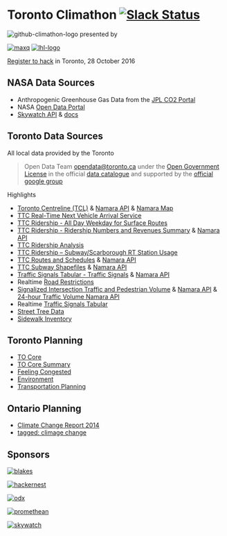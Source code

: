 # Toronto Climathon [![Slack Status](https://climathon-slackin.herokuapp.com/badge.svg)](https://climathon-slackin.herokuapp.com)
![github-climathon-logo](https://cloud.githubusercontent.com/assets/597920/19815063/10444cc0-9d0f-11e6-848a-e81445f8a277.png)
presented by

[![maxq](https://cloud.githubusercontent.com/assets/597920/19750890/1a1ec15a-9bc3-11e6-95e6-fef6d57b8535.png)](http://www.maxq.ca/)
[![lhl-logo](https://cloud.githubusercontent.com/assets/597920/19750891/1c99920c-9bc3-11e6-8f7f-f6fc1a6e7e0a.png)](https://lighthouselabs.ca/)

[Register to hack](https://www.eventbrite.ca/e/toronto-climathon-tickets-27554860329) in Toronto, 28 October 2016

## NASA Data Sources
- Anthropogenic Greenhouse Gas Data from the [JPL CO2 Portal](https://co2.jpl.nasa.gov/)
- NASA [Open Data Portal](https://open.nasa.gov/open-data/)
- [Skywatch API](http://www.skywatch.co/) & [docs](https://github.com/skywatchspaceapps/api)

## Toronto Data Sources
All local data provided by the Toronto
> Open Data Team
> opendata@toronto.ca
under the [Open Government License](http://www1.toronto.ca/wps/portal/contentonly?vgnextoid=4a37e03bb8d1e310VgnVCM10000071d60f89RCRD)
in the official [data catalogue](http://www1.toronto.ca/wps/portal/contentonly?vgnextoid=1a66e03bb8d1e310VgnVCM10000071d60f89RCRD)
and supported by the [official google group](https://groups.google.com/forum/#!forum/datato)

Highlights
- [Toronto Centreline (TCL)](http://www1.toronto.ca/wps/portal/contentonly?vgnextoid=9acb5f9cd70bb210VgnVCM1000003dd60f89RCRD&vgnextchannel=1a66e03bb8d1e310VgnVCM10000071d60f89RCRD) & [Namara API](https://namara.io/#/data_sets/bfb294ab-218b-41ce-ab50-608d7333a5bd/api_info) & [Namara Map](https://namara.io/#/data_sets/bfb294ab-218b-41ce-ab50-608d7333a5bd/map)
- [TTC Real-Time Next Vehicle Arrival Service](http://www1.toronto.ca/wps/portal/contentonly?vgnextoid=4427790e6f21d210VgnVCM1000003dd60f89RCRD)
- [TTC Ridership - All Day Weekday for Surface Routes](http://www1.toronto.ca/wps/portal/contentonly?vgnextoid=34b6c316f16e8410VgnVCM10000071d60f89RCRD&vgnextchannel=1a66e03bb8d1e310VgnVCM10000071d60f89RCRD)
- [TTC Ridership - Ridership Numbers and Revenues Summary](http://www1.toronto.ca/wps/portal/contentonly?vgnextoid=a3b7c87477438310VgnVCM1000003dd60f89RCRD&vgnextchannel=1a66e03bb8d1e310VgnVCM10000071d60f89RCRD) & [Namara API](https://namara.io/#/data_sets/783eca43-cfc1-4619-9135-077ac5e45616/api_info)
- [TTC Ridership Analysis](http://www1.toronto.ca/wps/portal/contentonly?vgnextoid=3b5874a21d6e8410VgnVCM10000071d60f89RCRD&vgnextchannel=1a66e03bb8d1e310VgnVCM10000071d60f89RCRD)
- [TTC Ridership – Subway/Scarborough RT Station Usage](http://www1.toronto.ca/wps/portal/contentonly?vgnextoid=c077c316f16e8410VgnVCM10000071d60f89RCRD&vgnextchannel=1a66e03bb8d1e310VgnVCM10000071d60f89RCRD)
- [TTC Routes and Schedules](http://www1.toronto.ca/wps/portal/contentonly?vgnextoid=96f236899e02b210VgnVCM1000003dd60f89RCRD&vgnextchannel=1a66e03bb8d1e310VgnVCM10000071d60f89RCRD) & [Namara API](https://namara.io/#/data_sets/bbf1ed02-03d0-4e4f-9188-190b05f80d5c/api_info)
- [TTC Subway Shapefiles](http://www1.toronto.ca/wps/portal/contentonly?vgnextoid=572e11511f774510VgnVCM10000071d60f89RCRD&vgnextchannel=1a66e03bb8d1e310VgnVCM10000071d60f89RCRD) & [Namara API](https://namara.io/#/data_sets/df15486a-19f0-477e-9603-235c61bf25ec/api_info)
- [Traffic Signals Tabular - Traffic Signals](http://www1.toronto.ca/wps/portal/contentonly?vgnextoid=965b868b5535b210VgnVCM1000003dd60f89RCRD&vgnextchannel=1a66e03bb8d1e310VgnVCM10000071d60f89RCRD) & [Namara API](https://namara.io/#/data_sets/55b99c3f-23ed-4192-8286-aefb6b9d9297/api_info)
- Realtime [Road Restrictions](http://www1.toronto.ca/wps/portal/contentonly?vgnextoid=1af0e69ae554e410VgnVCM10000071d60f89RCRD&vgnextchannel=1a66e03bb8d1e310VgnVCM10000071d60f89RCRD)
- [Signalized Intersection Traffic and Pedestrian Volume](http://www1.toronto.ca/wps/portal/contentonly?vgnextoid=417aed3c99cc7310VgnVCM1000003dd60f89RCRD&vgnextchannel=1a66e03bb8d1e310VgnVCM10000071d60f89RCRD) & [Namara API](https://namara.io/#/data_sets/a0ccf527-4021-4993-a485-d45da787b89d/api_info) & [24-hour Traffic Volume Namara API](https://namara.io/#/data_sets/16277474-3226-4ea5-b2f9-77f49c3f432d/api_info)
- Realtime [Traffic Signals Tabular](http://www1.toronto.ca/wps/portal/contentonly?vgnextoid=965b868b5535b210VgnVCM1000003dd60f89RCRD&vgnextchannel=1a66e03bb8d1e310VgnVCM10000071d60f89RCRD)
- [Street Tree Data](http://www1.toronto.ca/wps/portal/contentonly?vgnextoid=5af95104c26f3310VgnVCM1000003dd60f89RCRD&vgnextchannel=1a66e03bb8d1e310VgnVCM10000071d60f89RCRD)
- [Sidewalk Inventory](http://www1.toronto.ca/wps/portal/contentonly?vgnextoid=3cdcfb292f426410VgnVCM10000071d60f89RCRD&vgnextchannel=1a66e03bb8d1e310VgnVCM10000071d60f89RCRD)

## Toronto Planning
- [TO Core](http://www1.toronto.ca/wps/portal/contentonly?vgnextoid=222101f2e9745410VgnVCM10000071d60f89RCRD)
- [TO Core Summary](http://www1.toronto.ca/City%20Of%20Toronto/City%20Planning/Core/File/pdf/TOcore-Phase-1-Taking-Stock-Transportation-Summary-Brief%20FINAL-s.pdf)
- [Feeling Congested](http://www1.toronto.ca/wps/portal/contentonly?vgnextoid=3649837c1b915410VgnVCM10000071d60f89RCRD)
- [Environment](http://www1.toronto.ca/wps/portal/contentonly?vgnextoid=f6ce5d0a02148410VgnVCM10000071d60f89RCRD)
- [Transportation Planning](http://www1.toronto.ca/wps/portal/contentonly?vgnextoid=240652cc66061410VgnVCM10000071d60f89RCRD)

## Ontario Planning
- [Climate Change Report 2014](https://dr6j45jk9xcmk.cloudfront.net/documents/3618/climate-change-report-2014.pdf)
- [tagged: climage change](https://www.ontario.ca/search/search-results?tag=Climate%20change)

## Sponsors
[![blakes](https://cloud.githubusercontent.com/assets/597920/19748395/636fd63c-9baf-11e6-94e8-ac0702b3d4ce.png)](http://www.blakes.com/English/Pages/default.aspx)

[![hackernest](https://cloud.githubusercontent.com/assets/597920/19748470/d5b9bcf8-9baf-11e6-93ec-3193fb6bc86f.png)](http://hackernest.com/)

[![odx](https://cloud.githubusercontent.com/assets/597920/19748401/686d2f40-9baf-11e6-832d-9ada9b4ed234.png)](http://codx.ca/)

[![promethean](https://cloud.githubusercontent.com/assets/597920/19748403/6b006894-9baf-11e6-92cc-56ffaabc51a1.png)](http://www.prometheanlabs.ca/)

[![skywatch](https://cloud.githubusercontent.com/assets/597920/19748397/65952a02-9baf-11e6-8835-1955d0afcd82.png)](http://www.skywatch.co/)
